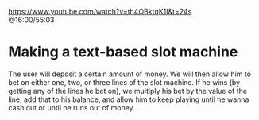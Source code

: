 https://www.youtube.com/watch?v=th4OBktqK1I&t=24s  
@16:00/55:03

# Making a text-based slot machine  
The user will deposit a certain amount of money. 
We will then allow him to bet on either one, two, or three lines of the slot machine.
If he wins (by getting any of the lines he bet on), we multiply his bet by the value of the line, add that to his balance, 
and allow him to keep playing until he wanna cash out or until he runs out of money.
